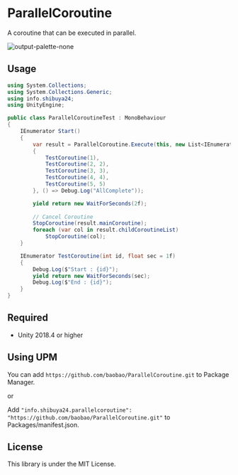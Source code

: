 # ParallelCoroutine

A coroutine that can be executed in parallel.

![output-palette-none](https://user-images.githubusercontent.com/144386/135176360-ccefa8da-6253-4554-a2c4-357ae64bc82c.gif)


## Usage

```cs
using System.Collections;
using System.Collections.Generic;
using info.shibuya24;
using UnityEngine;

public class ParallelCoroutineTest : MonoBehaviour
{
    IEnumerator Start()
    {
        var result = ParallelCoroutine.Execute(this, new List<IEnumerator>()
        {
            TestCoroutine(1),
            TestCoroutine(2, 2),
            TestCoroutine(3, 3),
            TestCoroutine(4, 4),
            TestCoroutine(5, 5)
        }, () => Debug.Log("AllComplete"));

        yield return new WaitForSeconds(2f);
        
        // Cancel Coroutine
        StopCoroutine(result.mainCoroutine);
        foreach (var col in result.childCoroutineList)
            StopCoroutine(col);
    }

    IEnumerator TestCoroutine(int id, float sec = 1f)
    {
        Debug.Log($"Start : {id}");
        yield return new WaitForSeconds(sec);
        Debug.Log($"End : {id}");
    }
}
```


## Required
  
- Unity 2018.4 or higher


## Using UPM

You can add `https://github.com/baobao/ParallelCoroutine.git` to Package Manager.

or 

Add `"info.shibuya24.parallelcoroutine": "https://github.com/baobao/ParallelCoroutine.git"` 
to Packages/manifest.json.
  

## License

This library is under the MIT License.
